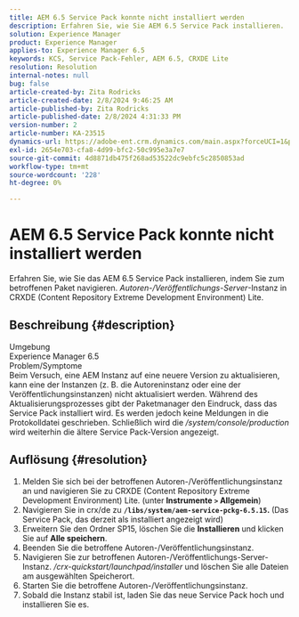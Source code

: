 ```yaml
---
title: AEM 6.5 Service Pack konnte nicht installiert werden
description: Erfahren Sie, wie Sie AEM 6.5 Service Pack installieren.
solution: Experience Manager
product: Experience Manager
applies-to: Experience Manager 6.5
keywords: KCS, Service Pack-Fehler, AEM 6.5, CRXDE Lite
resolution: Resolution
internal-notes: null
bug: false
article-created-by: Zita Rodricks
article-created-date: 2/8/2024 9:46:25 AM
article-published-by: Zita Rodricks
article-published-date: 2/8/2024 4:31:33 PM
version-number: 2
article-number: KA-23515
dynamics-url: https://adobe-ent.crm.dynamics.com/main.aspx?forceUCI=1&pagetype=entityrecord&etn=knowledgearticle&id=67af1fe6-66c6-ee11-9079-6045bd006704
exl-id: 2654e703-cfa8-4d99-bfc2-50c995e3a7e7
source-git-commit: 4d8871db475f268ad53522dc9ebfc5c2850853ad
workflow-type: tm+mt
source-wordcount: '228'
ht-degree: 0%

---
```


# AEM 6.5 Service Pack konnte nicht installiert werden


Erfahren Sie, wie Sie das AEM 6.5 Service Pack installieren, indem Sie zum betroffenen Paket navigieren. *Autoren-/Veröffentlichungs-Server*-Instanz in CRXDE (Content Repository Extreme Development Environment) Lite.

## Beschreibung {#description}

Umgebung<br>
Experience Manager 6.5
<br>Problem/Symptome<br>
Beim Versuch, eine AEM Instanz auf eine neuere Version zu aktualisieren, kann eine der Instanzen (z. B. die Autoreninstanz oder eine der Veröffentlichungsinstanzen) nicht aktualisiert werden. Während des Aktualisierungsprozesses gibt der Paketmanager den Eindruck, dass das Service Pack installiert wird. Es werden jedoch keine Meldungen in die Protokolldatei geschrieben. Schließlich wird die */system/console/production* wird weiterhin die ältere Service Pack-Version angezeigt.


## Auflösung {#resolution}


1. Melden Sie sich bei der betroffenen Autoren-/Veröffentlichungsinstanz an und navigieren Sie zu CRXDE (Content Repository Extreme Development Environment) Lite. (unter<b> Instrumente `>`  Allgemein</b>)
2. Navigieren Sie in crx/de zu <b>`/libs/system/aem-service-pckg-6.5.15`. </b>(Das Service Pack, das derzeit als installiert angezeigt wird)
3. Erweitern Sie den Ordner SP15, löschen Sie die <b>Installieren</b> und klicken Sie auf <b>Alle speichern</b>.
4. Beenden Sie die betroffene Autoren-/Veröffentlichungsinstanz.
5. Navigieren Sie zur betroffenen Autoren-/Veröffentlichungs-Server-Instanz. */crx-quickstart/launchpad/installer* und löschen Sie alle Dateien am ausgewählten Speicherort.
6. Starten Sie die betroffene Autoren-/Veröffentlichungsinstanz.
7. Sobald die Instanz stabil ist, laden Sie das neue Service Pack hoch und installieren Sie es.
